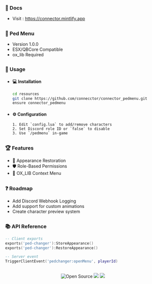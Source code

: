 ### 📝 Docs
- Visit : https://connector.mintlify.app

##

### 👕 Ped Menu
- Version 1.0.0
- ESX/QBCore Compatible
- ox_lib Required

##

### 🔨 Usage  
- #### 💻 Installation
     ```bash
     cd resources
     git clone https://github.com/connecctor/connector_pedmenu.git
     ensure connector_pedmenu
     ```
- #### ⚙️ Configuration
      1. Edit `config.lua` to add/remove characters
      2. Set Discord role ID or `false` to disable
      3. Use `/pedmenu` in-game

##  

### 🏆 Features
- 🔄 Appearance Restoration
- 🛡️ Role-Based Permissions
- 🎨 OX_LIB Context Menu

##   

### ❓ Roadmap

- Add Discord Webhook Logging 
- Add support for custom animations
- Create character preview system

##

### 📚 API Reference
```lua
-- Client exports
exports('ped-changer'):StoreAppearance()
exports('ped-changer'):RestoreAppearance()

-- Server event
TriggerClientEvent('pedchanger:openMenu', playerId)
```

##

<p align="center"> <img src="https://badges.frapsoft.com/os/v3/open-source.svg?v=103" alt="Open Source"> <img src="https://img.shields.io/badge/Lua-2C2D72?style=flat&logo=lua&logoColor=white"> <img src="https://img.shields.io/badge/FiveM-compatible-green"> </p>
